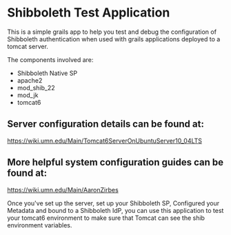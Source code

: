 Shibboleth Test Application
===========================

This is a simple grails app to help you test and debug the configuration of Shibboleth authentication
when used with grails applications deployed to a tomcat server.

The components involved are:

* Shibboleth Native SP
* apache2
* mod_shib_22
* mod_jk
* tomcat6

Server configuration details can be found at:
---------------------------------------------
<https://wiki.umn.edu/Main/Tomcat6ServerOnUbuntuServer10_04LTS>

More helpful system configuration guides can be found at:
---------------------------------------------------------
<https://wiki.umn.edu/Main/AaronZirbes>

Once you've set up the server, set up your Shibboleth SP, Configured your Metadata and bound to a Shibboleth IdP, you can use this application to test your tomcat6 environment to make sure that Tomcat can see the shib environment variables.

